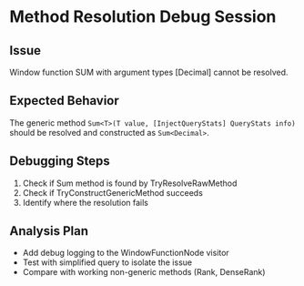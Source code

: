 # Method Resolution Debug Session

## Issue
Window function SUM with argument types [Decimal] cannot be resolved.

## Expected Behavior
The generic method `Sum<T>(T value, [InjectQueryStats] QueryStats info)` should be resolved and constructed as `Sum<Decimal>`.

## Debugging Steps
1. Check if Sum<T> method is found by TryResolveRawMethod
2. Check if TryConstructGenericMethod succeeds
3. Identify where the resolution fails

## Analysis Plan
- Add debug logging to the WindowFunctionNode visitor
- Test with simplified query to isolate the issue
- Compare with working non-generic methods (Rank, DenseRank)